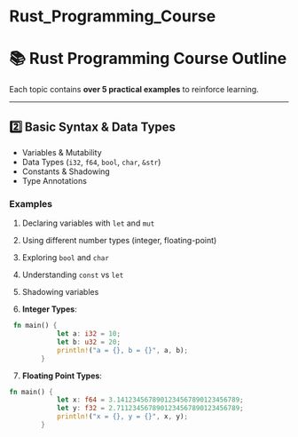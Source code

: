 # Rust_Programming_Course

# **📚 Rust Programming Course Outline**
Each topic contains **over 5 practical examples** to reinforce learning.

---

## **2️⃣ Basic Syntax & Data Types**
- Variables & Mutability
- Data Types (`i32`, `f64`, `bool`, `char`, `&str`)
- Constants & Shadowing
- Type Annotations

### **Examples**
1. Declaring variables with `let` and `mut`
2. Using different number types (integer, floating-point)
3. Exploring `bool` and `char`
4. Understanding `const` vs `let`
5. Shadowing variables

6. **Integer Types**:
```rust
 fn main() {
            let a: i32 = 10;
            let b: u32 = 20;
            println!("a = {}, b = {}", a, b);
        }       
```
7. **Floating Point Types**:
```rust
fn main() {
            let x: f64 = 3.1412345678901234567890123456789;
            let y: f32 = 2.7112345678901234567890123456789;
            println!("x = {}, y = {}", x, y);
        }
```
